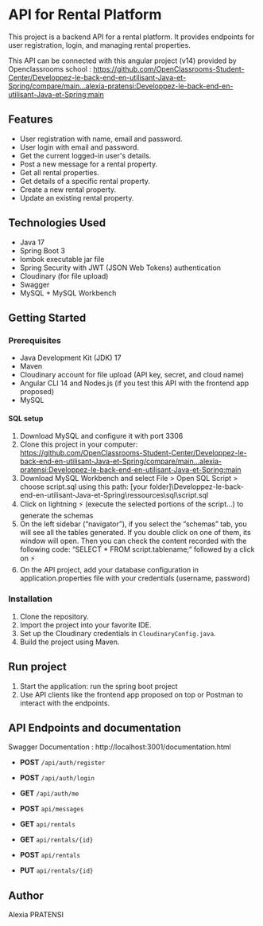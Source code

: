# API for Rental Platform

This project is a backend API for a rental platform. It provides endpoints for user registration, login, and managing rental properties.

This API can be connected with this angular project (v14) provided by Openclassrooms school : https://github.com/OpenClassrooms-Student-Center/Developpez-le-back-end-en-utilisant-Java-et-Spring/compare/main...alexia-pratensi:Developpez-le-back-end-en-utilisant-Java-et-Spring:main 


## Features

- User registration with name, email and password.
- User login with email and password.
- Get the current logged-in user's details.
- Post a new message for a rental property.
- Get all rental properties.
- Get details of a specific rental property.
- Create a new rental property.
- Update an existing rental property.

## Technologies Used

- Java 17
- Spring Boot 3
- lombok executable jar file
- Spring Security with JWT (JSON Web Tokens) authentication
- Cloudinary (for file upload)
- Swagger
- MySQL + MySQL Workbench

## Getting Started

### Prerequisites

- Java Development Kit (JDK) 17
- Maven
- Cloudinary account for file upload (API key, secret, and cloud name)
- Angular CLI 14 and Nodes.js (if you test this API with the frontend app proposed)
- MySQL


#### SQL setup

1. Download MySQL and configure it with port 3306
2. Clone this project in your computer: https://github.com/OpenClassrooms-Student-Center/Developpez-le-back-end-en-utilisant-Java-et-Spring/compare/main...alexia-pratensi:Developpez-le-back-end-en-utilisant-Java-et-Spring:main 
3. Download MySQL Workbench and select File > Open SQL Script > choose script.sql using this path: [your folder]\Developpez-le-back-end-en-utilisant-Java-et-Spring\ressources\sql\script.sql
4. Click on lightning ⚡ (execute the selected portions of the script…) to generate the schemas
5. On the left sidebar (“navigator”), if you select the “schemas” tab, you will see all the tables generated. If you double click on one of them, its window will open. Then you can check the content recorded with the following code: “SELECT * FROM script.tablename;“ followed by a click on ⚡
6. On the API project, add your database configuration in application.properties file with your credentials (username, password)

### Installation

1. Clone the repository.
2. Import the project into your favorite IDE.
3. Set up the Cloudinary credentials in `CloudinaryConfig.java`.
4. Build the project using Maven.

## Run project

1. Start the application: run the spring boot project
2. Use API clients like the frontend app proposed on top or Postman to interact with the endpoints.

## API Endpoints and documentation

Swagger Documentation : http://localhost:3001/documentation.html

- **POST** `/api/auth/register`
- **POST** `/api/auth/login`
- **GET** `/api/auth/me`

- **POST** `api/messages`

- **GET** `api/rentals`
- **GET** `api/rentals/{id}`
- **POST** `api/rentals`
- **PUT** `api/rentals/{id}`

## Author
Alexia PRATENSI
